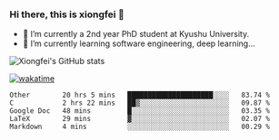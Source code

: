 ### Hi there, this is xiongfei 👋


- 🔭 I’m currently a 2nd year PhD student at Kyushu University.
- 🌱 I’m currently learning software engineering, deep learning...

<!--
**Toma62299781/Toma62299781** is a ✨ _special_ ✨ repository because its `README.md` (this file) appears on your GitHub profile.
Here are some ideas to get you started:
-->

![Xiongfei's GitHub stats](https://github-readme-stats.vercel.app/api?username=Toma62299781)


[![wakatime](https://wakatime.com/badge/user/9e8d5516-d162-43e7-9563-87295d455a71.svg)](https://wakatime.com/@9e8d5516-d162-43e7-9563-87295d455a71)

<!--START_SECTION:waka-->
```text
Other        20 hrs 5 mins   █████████████████████░░░░   83.74 % 
C            2 hrs 22 mins   ██▒░░░░░░░░░░░░░░░░░░░░░░   09.87 % 
Google Doc   48 mins         █░░░░░░░░░░░░░░░░░░░░░░░░   03.35 % 
LaTeX        29 mins         ▓░░░░░░░░░░░░░░░░░░░░░░░░   02.07 % 
Markdown     4 mins          ░░░░░░░░░░░░░░░░░░░░░░░░░   00.29 % 
```
<!--END_SECTION:waka-->

